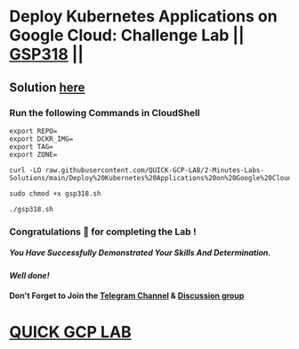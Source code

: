 # Deploy Kubernetes Applications on Google Cloud: Challenge Lab || [GSP318](https://www.cloudskillsboost.google/focuses/10457?parent=catalog) ||

## Solution [here]()

### Run the following Commands in CloudShell

```
export REPO=
export DCKR_IMG=
export TAG=
export ZONE=
```
```
curl -LO raw.githubusercontent.com/QUICK-GCP-LAB/2-Minutes-Labs-Solutions/main/Deploy%20Kubernetes%20Applications%20on%20Google%20Cloud%20Challenge%20Lab/gsp318.sh

sudo chmod +x gsp318.sh

./gsp318.sh
```

### Congratulations 🎉 for completing the Lab !

##### *You Have Successfully Demonstrated Your Skills And Determination.*

#### *Well done!*

#### Don't Forget to Join the [Telegram Channel](https://t.me/QuickGcpLab) & [Discussion group](https://t.me/QuickGcpLabChats)

# [QUICK GCP LAB](https://www.youtube.com/@quickgcplab)